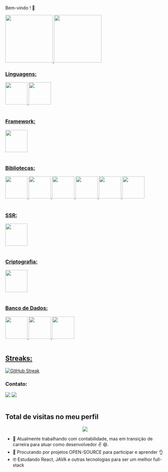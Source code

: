 Bem-vindo !  👋

<div align="left">
  <a href="https://github.com/hudevbr">
  <img align="center "height="150em" src="https://github-readme-stats.vercel.app/api?username=hudevbr&show_icons=true&theme=radical&include_all_commits=true&count_private=true"/>
  <img align="center "height="150em" src="https://github-readme-stats.vercel.app/api/top-langs/?username=hudevbr&layout=compact&langs_count=7&theme=radical"/>
</div>

  ### Linguagens:
  <div>
  <img src="https://cdn.jsdelivr.net/gh/devicons/devicon@latest/icons/javascript/javascript-original.svg" height="70"/>
  <img src="https://cdn.jsdelivr.net/gh/devicons/devicon@latest/icons/typescript/typescript-original.svg" height="70"/>
  </div><br>

  ### Framework:
  <div>
  <img src="https://cdn.jsdelivr.net/gh/devicons/devicon@latest/icons/react/react-original.svg" height="70"/>
  </div><br>

  ### Bibliotecas:
  <div>
    <img src="https://cdn.jsdelivr.net/gh/devicons/devicon@latest/icons/redux/redux-original.svg" height="70"/>
    <img target="_blank" src="https://assets.streamlinehq.com/image/private/w_300,h_300,ar_1/f_auto/v1/icons/1/chartjs-gbwxkdn5urp4w5jg9xk4g5.png/chartjs-p7803bgd17hc5uxtz82i.png" height="70">
    <img target="_blank" src="https://d2eip9sf3oo6c2.cloudfront.net/tags/images/000/001/096/thumb/leaflet.png" height="70">
    <img src="https://cdn.jsdelivr.net/gh/devicons/devicon@latest/icons/threejs/threejs-original.svg" height="70"/>
    <img src="https://cdn.jsdelivr.net/gh/devicons/devicon@latest/icons/ionic/ionic-original.svg" height="70"/>
    <img src="https://cdn.jsdelivr.net/gh/devicons/devicon@latest/icons/meteor/meteor-original.svg" height="70"/>
  </div><br>

   ### SSR:
  <div>
    <img src="https://cdn.jsdelivr.net/gh/devicons/devicon@latest/icons/nodejs/nodejs-original.svg" height="70"/>
  </div><br>

   ### Criptografia:
  <div>
   <img target="_blank" src="https://cdn.worldvectorlogo.com/logos/jwt-3.svg" height="70">
  </div><br>
  
  ### Banco de Dados:
<div style="display: inline_block">
  <img src="https://cdn.jsdelivr.net/gh/devicons/devicon@latest/icons/postgresql/postgresql-original.svg" height="70"/>
  <img src="https://cdn.jsdelivr.net/gh/devicons/devicon@latest/icons/mysql/mysqlsql-original.svg" height="70"/>
  <img src="https://cdn.jsdelivr.net/gh/devicons/devicon@latest/icons/mongodb/mongodb-original.svg" height="70"/>
</div>
<br>
  
  ## Streaks:
  [![GitHub Streak](https://streak-stats.demolab.com/?user=hudevbr)](https://git.io/streak-stats)

  
  ### Contato:
<div> 
  <a href="https://www.linkedin.com/in/hudsonfsouza" target="_blank"><img src="https://img.shields.io/badge/-LinkedIn-%230077B5?style=for-the-badge&logo=linkedin&logoColor=white" target="_blank"></a>
  <a href="https://web.whatsapp.com/send?phone=+5521996137157" target="_blank"><img src="https://img.shields.io/badge/WhatsApp-25D366?style=for-the-badge&logo=whatsapp&logoColor=white" target="_blank"></a><br><br>
</div>
  
  ## Total de visitas no meu perfil <br>
 <p align="center"> 
   <img target="_blank" alingn="center" src="https://profile-counter.glitch.me/HUDEVBR/count.svg" />
 </p>
  


- 🔭 Atualmente trabalhando com contabilidade, mas em transição de carreira para atuar como desenvolvedor ✌️ 😄.
- 👯 Procurando por projetos OPEN-SOURCE para participar e aprender 👌
- 🤓 Estudando React, JAVA e outras tecnologias para ser um melhor full-stack
